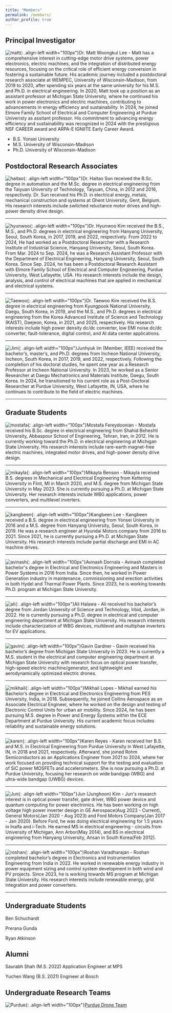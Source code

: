 ```yaml
---
title: "Members"
permalink: /members/
author_profile: true
---
```

Principal Investigator
-----
![matt](/images/mwl.png){: .align-left width="100px"}Dr. Matt Woongkul Lee - Matt has a comprehensive interest in cutting-edge motor drive systems, power electronics, electric machines, and the integration of distributed energy resources, focusing on the critical role of efficient energy conversion in fostering a sustainable future. His academic journey included a postdoctoral research associate at WEMPEC, University of Wisconsin-Madison, from 2019 to 2020, after spending six years at the same university for his M.S. and Ph.D. in electrical engineering. In 2020, Matt took up a position as an assistant professor at Michigan State University, where he continued his work in power electronics and electric machines, contributing to advancements in energy efficiency and sustainability. In 2024, he joined Elmore Family School of Electrical and Computer Engineering at Purdue Univeristy as assitant professor. His commitment to advancing energy efficiency and sustainability was recognized in 2024 with the prestigious NSF CAREER award and ARPA-E IGNIITE Early Career Award.

- B.S. Yonsei University
- M.S. University of Wisconsin-Madison
- Ph.D. University of Wisconsin-Madison

Postdoctoral Research Associates
-----
![haitao](/images/haitao.png){: .align-left width="100px"}Dr. Haitao Sun received the B.Sc. degree in automation and the M.Sc. degree in electrical engineering from the Taiyuan University of Technology, Taiyuan, China, in 2012 and 2016, respectively. Dr. Sun received his Ph.D. in electrical energy, metals, mechanical construction and systems at Ghent University, Gent, Belgium. His research interests include switched reluctance motor drives and high-power density drive design.

-----
![hyunwoo](/images/photo_khw.jpg){: .align-left width="100px"}Dr. Hyunwoo Kim received the B.S., M.S., and Ph.D. degrees in electrical engineering from Hanyang University, Seoul, South Korea, in 2017, 2019, and 2022, respectively. From 2022 to 2024, He had worked as a Postdoctoral Researcher with a Research Institute of Industrial Science, Hanyang University, Seoul, South Korea. From Mar. 2024 to Sep. 2024, he was a Research Assistant Professor with the Department of Electrical Engineering, Hanyang University, Seoul, South Korea. Since Sep. 2024, he has been a Postdoctoral Research Assistant with Elmore Family School of Electrical and Computer Engineering, Purdue University, West Lafayette, USA. His research interests include the design, analysis, and control of electrical machines that are applied in mechanical and electrical systems.

-----
![Taewoo](/images/TWK.jpeg){: .align-left width="100px"}Dr. Taewoo Kim received the B.S. degree in electrical engineering from Kyungpook National University, Daegu, South Korea, in 2019, and the M.S., and Ph.D. degrees in electrical engineering from the Korea Advanced Institute of Science and Technology (KAIST), Daejeon, Korea, in 2021, and 2025, respectively. His research interests include high power density dc/dc converter, low EMI noise dc/dc converter, fault-tolerance, digital control, and AI data center applications.

-----
![Jim](/images/jim.png){: .align-left width="100px"}Junhyuk Im (Member, IEEE) received the bachelor’s, master’s, and Ph.D. degrees from Incheon National University, Incheon, South Korea, in 2017, 2019, and 2022, respectively. Following the completion of his doctoral studies, he spent one year as a Research Professor at Incheon National University. In 2023, he worked as a Senior Researcher at Daegu Mechatronics and Materials Institute, Daegu, South Korea. In 2024, he transitioned to his current role as a Post-Doctoral Researcher at Purdue University, West Lafayette, IN, USA, where he continues to contribute to the field of electric machines.


-----

Graduate Students
-----
![mostafa](/images/mf.png){: .align-left width="100px"}Mostafa Fereydoonian - Mostafa received his B.Sc. degree in electrical engineering from Shahid Beheshti University, Abbaspour School of Engineering, Tehran, Iran, in 2012. He is currently working toward the Ph.D. in electrical engineering at Michigan State University. His research interests include rare-earth magnet-free electric machines, integrated motor drives, and high-power density drive design.

-----
![mikayla](/images/mb.png){: .align-left width="100px"}Mikayla Benson - Mikayla received B.S. degrees in Mechanical and Electrical Engineering from Kettering University in Flint, MI in March 2020, and M.S. degree from Michigan State University in May 2023. She is currently pursuing a Ph.D. at Michigan State University. Her research interests include WBG applications, power converters, and multilevel inverters.

-----
![kangbeen](/images/kbl.png){: .align-left width="100px"}Kangbeen Lee - Kangbeen received a B.S. degree in electrical engineering from Yonsei University in 2016 and a M.S. degree from Hanyang University, Seoul, South Korea, in 2019. He was a research engineer at Hyundai Motors company from 2016 to 2021. Since 2021, he is currently pursuing a Ph.D. at Michigan State University. His research interests include partial discharge and EMI in AC machine drives.

-----
![avinash](/images/ad.png){: .align-left width="100px"}Avinash Dornala - Avinash completed bachelor's degree in Electrical and Electronics Engineering and Masters in Power Systems in 2016 from India. Since then, he worked in Power Generation industry in maintenance, commissioning and erection activities in both Hydel and Thermal Power Plants. Since 2023, he is working towards Ph.D. program at Michigan State University.

-----
![ali](/images/ah.png){: .align-left width="100px"}Ali Halawa - Ali received his bachelor’s degree from Jordan University of Science and Technology, Irbid, Jordan, in 2022. He is currently pursuing a Ph.D. degree in electrical and computer engineering department at Michigan State University. His research interests include characterization of WBG devices, multilevel and multiphae inverters for EV applications.

-----
![gavin](/images/gg.png){: .align-left width="100px"}Gavin Gardner - Gavin received his bachelor’s degree from Michigan State University in 2023. He is currently a M.S. student in the electrical and computer engineering department at Michigan State University with research focus on optical power transfer, high-speed electric machine/generator, and lightweight and aerodynamically optimized electric drones.

-----
![mikhail](/images/ML.jpg){: .align-left width="100px"}Mikhail Lopes - Mikhail earned his Bachelor’s degree in Electrical and Electronics Engineering from PES University, India, in 2018. Subsequently, he joined Collins Aerospace as an Associate Electrical Engineer, where he worked on the design and testing of Electronic Control Units for urban air mobility. Since 2024, he has been pursuing M.S. degree in Power and Energy Systems within the ECE Department at Purdue University. His current academic focus includes reliability and sustainable energy solutions.

-----
![karen](/images/KR.png){: .align-left width="100px"}Karen Reyes - Karen received her B.S. and M.S. in Electrical Engineering from Purdue University in West Lafayette, IN, in 2018 and 2021, respectively. Afterward, she joined Rohm Semiconductors as an Applications Engineer from 2021 to 2024, where her work focused on providing technical support for the testing and evaluation of SiC power MOSFETs and accelerometers. She is now pursuing a Ph.D. at Purdue University, focusing her research on wide bandgap (WBG) and ultra-wide bandgap (UWBG) devices.

-----

![Jun](/images/junkim.png){: .align-left width="100px"}Jun (Junghoon) Kim - Jun's research interest is in optical power transfer, gate driver, WBG power device and quantum computing for power electronics. He has been working on high voltage high power inverter design in GE Aerospace(Aug 2023 - Current), General Motors(Jan 2020 - Aug 2023) and Ford Motors Company(Jan 2017 - Jan 2020). Before Ford, he was doing electrical engineering for 1.5 years in Inalfa and i-Tech. He earned MS in electrical engineering - circuits from University of Michigan, Ann Arbor(May 2014), and BS in electrical engineering from Hanyang University, Ansan in South Korea(Feb 2012).

-----

![roshan](/images/roshan.png){: .align-left width="100px"}Roshan Varadharajan - Roshan completed bachelor’s degree in Electronics and Instrumentation Engineering from India in 2022. He worked in renewable energy industry in power equipment sizing and control system development in both wind and PV projects. Since 2023, he is working towards MS program at Michigan State University. His research interests include renewable energy, grid integration and power converters.

-----

Undergraduate Students
-----
Ben Schuchardt

Prerana Gunda

Ryan Atkinson

Alumni
-----
Saurabh Shah (M.S. 2022) Application Engineer at MPS

Yuchen Wang (B.S. 2021) Engineer at Bosch

Undergraduate Research Teams
-----
![Purdue](/images/logo-2.png){: .align-left width="100px"}[Purdue Drone Team](https://vfspurdue.com)
